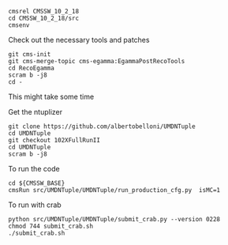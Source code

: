 

```
cmsrel CMSSW_10_2_18
cd CMSSW_10_2_18/src
cmsenv
```

Check out the necessary tools and patches
```
git cms-init
git cms-merge-topic cms-egamma:EgammaPostRecoTools
cd RecoEgamma
scram b -j8
cd -
```

This might take some time

Get the ntuplizer
```
git clone https://github.com/albertobelloni/UMDNTuple
cd UMDNTuple
git checkout 102XFullRunII
cd UMDNTuple
scram b -j8
```

To run the code
```
cd ${CMSSW_BASE}
cmsRun src/UMDNTuple/UMDNTuple/run_production_cfg.py  isMC=1
```

To run with crab

```
python src/UMDNTuple/UMDNTuple/submit_crab.py --version 0228
chmod 744 submit_crab.sh
./submit_crab.sh
```
